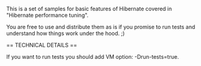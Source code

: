 This is a set of samples for basic features of Hibernate covered in "Hibernate performance tuning".

You are free to use and distribute them as is if you promise to run tests and understand how things work under the hood. ;)

== TECHNICAL DETAILS ==

If you want to run tests you should add VM option: -Drun-tests=true.
